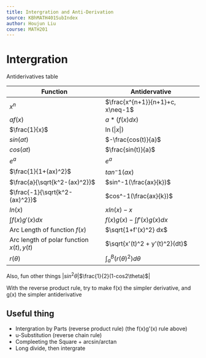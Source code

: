 ```yaml
---
title: Intergration and Anti-Derivation
source: KBhMATH401SubIndex
author: Houjun Liu
course: MATH201
---
```


# Intergration
Antiderivatives table

| Function                                  | Antidervative                    |
|-------------------------------------------|----------------------------------|
| $x^n$                                     | $\frac{x^{n+1}}{n+1}+c, x\neq-1$ |
| $af(x)$                                   | $a*(f(x)dx)$                     |
| $\frac{1}{x}$                             | $\ln(\|x\|)$                     |
| $sin(at)$                                 | $-\frac{cos(t)}{a}$              |
| $cos(at)$                                 | $\frac{sin(t)}{a}$               |
| $e^a$                                     | $e^a$                            |
| $\frac{1}{1+(ax)^2}$                      | $tan^-1(ax)$                     |
| $\frac{a}{\sqrt{k^2-(ax)^2}}$             | $sin^-1(\frac{ax}{k})$           |
| $\frac{-1}{\sqrt{k^2-(ax)^2}}$            | $cos^-1(\frac{ax}{k})$           |
| $ln(x)$                                   | $xln(x)-x$                       |
| $\int f(x)g'(x) dx$                       | $f(x)g(x)-\int f'(x)g(x) dx$     |
| Arc Length  of function $f(x)$            | $\sqrt{1+f'(x)^2} dx$            |
| Arc length of polar function $x(t), y(t)$ | $\sqrt{x'(t)^2 + y'(t)^2}(dt)$   |
| $r(\theta)$                               | $\int_a^B (r(\theta)^2)d\theta$  |

Also, fun other things
|$sin^2\theta$|$\frac{1}{2}(1-cos2\theta)$|

With the reverse product rule, try to make f(x) the simpler derivative, and g(x) the simpler antiderivative


## Useful thing
* Intergration by Parts (reverse product rule) (the f(x)g'(x) rule above)
* u-Substitution (reverse chain rule)
* Compleeting the Square + arcsin/arctan
* Long divide, then intergrate


